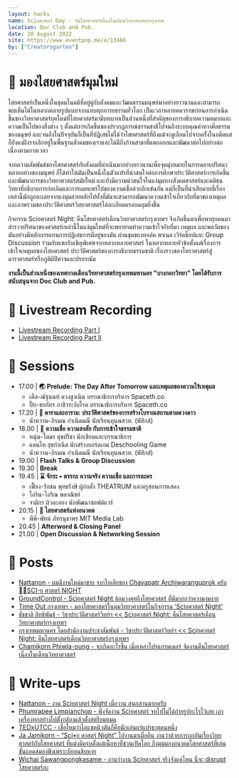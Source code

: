 ```yaml
---
layout: hacks
name: Sciยศาสตร์ Day - วันไสยศาสตร์เนื่องในเดือนวิทยาศาสตร์กรุงเทพ
location: Doc Club and Pub.
date: 20 August 2022
site: https://www.eventpop.me/e/13486
by: ["Creatorsgarten"]
---
```


# 🔭 มองไสยศาสตร์มุมใหม่
ไสยศาสตร์เป็นหนึ่งในชุดมโนคติที่อยู่คู่กับสังคมและวัฒนธรรมมนุษย์มาอย่างยาวนานและสามารถพบเห็นได้ในหลากหลายรูปแบบจากแทบทุกอารยธรรมทั่วโลก เป็นเวลาหลายศตวรรษก่อนการกำเนิดขึ้นของวิทยาศาสตร์ยุคใหม่ที่ไสยศาสตร์มามีบทบาทเป็นส่วนหนึ่งที่สำคัญของการอธิบายความหมายและความเป็นไปของสิ่งต่าง ๆ ตั้งแต่การเกิดขึ้นของปรากฏการณ์ธรรมชาติไปจนถึงระบบคุณค่าทางศีลธรรมของมนุษย์ และจนถึงในปัจจุบันก็เป็นที่ปฏิเสธไม่ได้ว่าไสยศาสตร์ที่ถึงแม้จะดูเลือนไปจากครั้งในอดีตแต่ก็ยังคงฝังรากลึกอยู่ในพื้นฐานสังคมของเราและได้มีกิ่งก้านสาขาที่แตกออกและพัฒนาต่อไปอย่างต่อเนื่องตามกาลเวลา

จากความสัมพันธ์ของไสยศาสตร์กับสังคมที่ดำเนินมาอย่างยาวนานเพื่อจุดมุ่งหมายในการคลายปริศนาหลายอย่างของมนุษย์ ก็ได้ทำให้มันเป็นหนึ่งในตัวแปรที่น่าสนใจต่อการศึกษาประวัติศาสตร์การเกิดขึ้นและพัฒนาการของวิทยาศาสตร์สมัยใหม่ และยังมีความน่าสนใจในแง่มุมทางสังคมศาสตร์และคติชนวิทยาที่อธิบายการก่อเกิดและการเผยแพร่ไปของความเชื่อด้วยอีกเช่นกัน แต่ก็เป็นที่น่าเสียดายที่เรื่องเหล่านี้มักถูกละเลยจากแง่มุมสายหลักไปทั้งที่มันจะสามารถพัฒนาความเข้าใจเกี่ยวกับที่มาของเหตุผลและภาพรวมของประวัติศาสตร์วิทยาศาสตร์ได้ละเอียดครอบคลุมยิ่งขึ้น

กิจกรรม Sciยศาสตร์ Night: คืนไสยศาสตร์เดือนวิทยาศาสตร์กรุงเทพฯ จึงเกิดขึ้นมาเพื่อพาทุกคนมาสำรวจปริศนาของศาสตร์เหล่านี้ในแง่มุมใหม่ที่จะพยายามทำความเข้าใจกับที่มา เหตุผล และพลวัตของมันอย่างมีหลักการแทนการปฏิเสธการมีอยู่ของมัน ผ่านชุดของทอล์ค พาเนล เวิร์คช็อปและ Group Discussion ร่วมกับแขกรับเชิญพิเศษจากหลากหลายศาสตร์ ในหลากหลายหัวข้อตั้งแต่เรื่องการเข้าใจเหตุผลของไสยศาสตร์ ประวัติศาสตร์ของการอธิบายธรรมชาติ เรื่องราวของโหราศาสตร์สู่ดาราศาสตร์​ หรือภูติผีปิศาจและปรกรณัม

**งานนี้เป็นส่วนหนึ่งของเทศกาลเดือนวิทยาศาสตร์กรุงเทพมหานคร "บางกอกวิทยา" โดยได้รับการสนับสนุนจาก Doc Club and Pub.**

# 🎥 Livestream Recording
- [Livestream Recording Part I](https://www.facebook.com/creatorsgarten/videos/443922121010071)
- [Livestream Recording Part II](https://www.facebook.com/creatorsgarten/videos/599121464923486)

# 🎤 Sessions
- 17.00 | **🌏 Prelude: The Day After Tomorrow และเหตุผลของความไร้เหตุผล**
	- เติ้ล-ณัฐนนท์ ดวงสูงเนิน บรรณาธิการบริหาร Spaceth.co
	- ปั๊บ-ชยภัทร อาชีวระงับโรค บรรณาธิการบริหาร Spaceth.co
- 17.20 | **💫 ดาราและอาราม: ประวัติศาสตร์ของการสร้างโบราณสถานตามดวงดาว**
	- น้ำหวาน-ภิรมณ กำเนิดมณี นักเรียนทุนพสวท. (ฟิสิกส์)
- 18.00 | **🔮 ความเชื่อ ความสงสัย กับการเข้าใจธรรมชาติ**
	- หนุ่ม-โตมร ศุขปรีชา นักเขียนและบรรณาธิการ
	- แดนไท สุขกำเนิด นักสร้างบอร์ดเกม Deschooling Game
	- น้ำหวาน-ภิรมณ กำเนิดมณี นักเรียนทุนพสวท. (ฟิสิกส์)
- 19.00 | **Flash Talks & Group Discussion**
- 19.30 | **Break**
- 19.45 | **⌛️ จักระ • ตรรกะ ความจริง ความเชื่อ และการละคร** 
	- เฟื้อง-รักชน พุทธรังษี ผู้ก่อตั้ง THEATRUM และครูสอนการแสดง
	- ไอริน-ไอริณ พลาณิชย์
	- จามิกร ผิวละออง นักพัฒนาซอฟต์แวร์
- 20.15 | **👾 ไสยศาสตร์แห่งอนาคต**
	- พีพี-พัทน์ ภัทรนุธาพร MIT Media Lab
- 20.45 | **Afterword & Closing Panel**
- 21.00 | **Open Discussion & Networking Session**

# 👀 Posts
- [Nattanon - ผมมีงานใหม่มาขาย  จากไอเดียของ Chayapatr Archiwaranguprok ครับ SCI-ย ศาสตร์ NIGHT](https://www.facebook.com/iamnutn0n/posts/pfbid0QZLXxhwDUJnWZkkoveYNj1jhmyGYzx7Epntu6VgMhH8H6EXFrWZUwWacyoXpPwMKl)
- [GroundControl - Sciยศาสตร์ Night ล้อมวงคุยถึงไสยศาสตร์ ที่มีมากกว่าความงมงาย](https://www.facebook.com/GroundControlTh/posts/pfbid0yh7DB41KzUbjYi9NJUi9m41fCtd8UsV7iaUe2YoYbhHJut9UmhktWvLgoaZa5q5Kl)
- [Time Out กรุงเทพฯ - มองไสยศาสตร์ในมุมวิทยาศาสตร์ในกิจกรรม 'Sciยศาสตร์ Night'](https://www.facebook.com/TimeOutBangkokTH/posts/pfbid0G8x5VcQBe8dcYtXQrZ313j9vD7seiN8s9irDRRcNFcyYwEaasmUn5QFEX12QffAxl)
- [ชัชชาติ สิทธิพันธุ์ - วิชาประวัติศาสตร์วิทย์ฯ << Sciยศาสตร์ Night: คืนไสยศาสตร์เดือนวิทยาศาสตร์กรุงเทพฯ](https://www.facebook.com/photo/?fbid=512154197579927&set=a.418717823590232)
- [กรุงเทพมหานคร โดยสำนักงานประชาสัมพันธ์ - วิชาประวัติศาสตร์วิทย์ฯ << Sciยศาสตร์ Night: คืนไสยศาสตร์เดือนวิทยาศาสตร์กรุงเทพฯ](https://www.facebook.com/photo/?fbid=383799300594892&set=a.249425957365561)
- [Chamikorn Phiwla-oung - จะเกิดอะไรขึ้น เมื่อเหล่าโปรแกรมเมอร์ จัดงานคืนไสยศาสตร์ เนื่องในเดือนวิทยาศาสตร์](https://www.facebook.com/ijabont/posts/pfbid037J6cuSNDA2PNPNivtmsv3vW3fPfe1ST2sTzW5isN6BRsMyCXPqceiLS5udM74tjel)

# 📃 Write-ups
- [Nattanon - งาน Sciยศาสตร์ Night เมื่อวาน สนุกสานมากครับ](https://www.facebook.com/iamnutn0n/posts/pfbid0w4Ki4kmj3GzXLcteByDdJtpCLNwTsVwggRqX8iN7rvbreoe1gWQeDZSWXGKbsyVfl)
- [Phumrapee Limpianchop - พึ่งจัดงาน Sciยศาสตร์ จบไปไม่ได้ถ่ายรูปอะไรไว้เลย เอาเครื่องทุกอย่างไปตั้งกล้องแล้วตั้งสตรียมหมด](https://www.facebook.com/rayriffy/posts/pfbid0GAG4eopNwhDyrDhzyfTtbLtXN8WRRAqaDXMHaQiUGadnqRJSt9kxeWdjXsAht818l)
- [TEDxUTCC - เชื่อไหมว่าไอแซคนิวตันก็คือนักเล่นแร่แปรธาตุคนหนึ่ง](https://www.facebook.com/TEDxUTCC/posts/pfbid02y36rVJTbV6g5AXHdVhRuAgNi2oCicfqg33zbwqpbRgHkwN9Ay2fJ9ar1H1kbNJPrl)
- [Ja Jamikorn - “Sci•ย ศาสตร์ Night” ไปงานมาเมื่อคืน งานว่าด้วยการถกกันเรื่องวิทยศาสตร์กับไสยศาสตร์ ที่แม่งมีครบตั้งแต่เนื้อหาที่ชวนเปิดโลก ถึงมุมมองอนาคตไสยศาสตร์ที่เล่นขั้นถอดสมองฟังเพราะบียอนชิบหาย](https://www.facebook.com/permalink.php?story_fbid=pfbid0XogpNmukmMqan7ovEkVTRroRjHsDcmowFBaNvRtV6Ny7riCXxZvpZdW9KUBy5MVYl&id=100009513012045)
- [Wichai Sawangpongkasame - ถามว่างาน Sciยศาสตร์ จริงจังแค่ไหน นี่จะ disrupt ไสยศาสตร์ละ](https://www.facebook.com/permalink.php?story_fbid=pfbid0yBwyxwVW7jPpo51Vd91EjgrXadhAnso8xSxLPAMAsbQAfZhGdhAr8uLyHTf2Tbc2l&id=100007181862952)